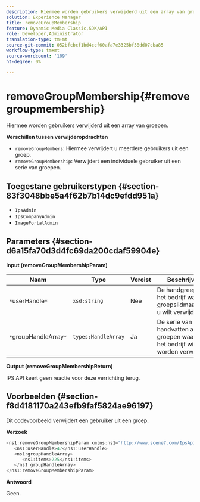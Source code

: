 ```yaml
---
description: Hiermee worden gebruikers verwijderd uit een array van groepen.
solution: Experience Manager
title: removeGroupMembership
feature: Dynamic Media Classic,SDK/API
role: Developer,Administrator
translation-type: tm+mt
source-git-commit: 052bfcbcf1bd4ccf60afa7e3325bf58dd07cba85
workflow-type: tm+mt
source-wordcount: '109'
ht-degree: 0%

---
```



# removeGroupMembership{#removegroupmembership}

Hiermee worden gebruikers verwijderd uit een array van groepen.

**Verschillen tussen verwijderopdrachten**

* `removeGroupMembers`: Hiermee verwijdert u meerdere gebruikers uit een groep.
* `removeGroupMembership`: Verwijdert een individuele gebruiker uit een serie van groepen.

## Toegestane gebruikerstypen {#section-83f3048bbe5a4f62b7b14dc9efdd951a}

* `IpsAdmin`
* `IpsCompanyAdmin`
* `ImagePortalAdmin`

## Parameters {#section-d6a15fa70d3d4fc69da200cdaf59904e}

**Input (removeGroupMembershipParam)**

| Naam | Type | Vereist | Beschrijving |
|---|---|---|---|
| `*`userHandle`*` | `xsd:string` | Nee | De handgreep aan het bedrijf waarvan groepslidmaatschap u wilt verwijderen. |
| `*`groupHandleArray`*` | `types:HandleArray` | Ja | De serie van handvatten aan groepen waarvan u het bedrijf wilt worden verwijderd. |

**Output (removeGroupMembershipReturn)**

IPS API keert geen reactie voor deze verrichting terug.

## Voorbeelden {#section-f8d4181170a243efb9faf5824ae96197}

Dit codevoorbeeld verwijdert een gebruiker uit een groep.

**Verzoek**

```java
<ns1:removeGroupMembershipParam xmlns:ns1="http://www.scene7.com/IpsApi/xsd">
   <ns1:userHandle>47</ns1:userHandle>
   <ns1:groupHandleArray>
      <ns1:items>225</ns1:items>
   </ns1:groupHandleArray>
</ns1:removeGroupMembershipParam>
```

**Antwoord**

Geen.

